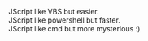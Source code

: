 JScript like VBS but easier.  
JScript like powershell but faster.  
JScript like cmd but more mysterious :)  

